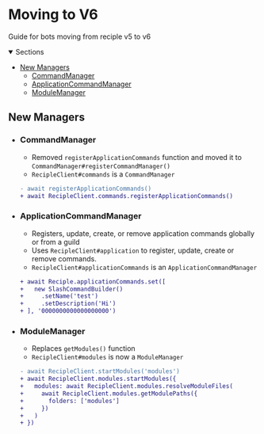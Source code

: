 # Moving to V6

Guide for bots moving from reciple v5 to v6

<details open>
    <summary>Sections</summary>

- [New Managers](#managers)
  - [CommandManager](#CommandManager)
  - [ApplicationCommandManager](#applicationcommandmanager)
  - [ModuleManager](#modulemanager)

</details>


## New Managers
- ### CommandManager
  - Removed `registerApplicationCommands` function and moved it to `CommandManager#registerCommandManager()`
  - `RecipleClient#commands` is a `CommandManager`
  ```diff
  - await registerApplicationCommands()
  + await RecipleClient.commands.registerApplicationCommands()
  ```
- ### ApplicationCommandManager
  - Registers, update, create, or remove application commands globally or from a guild
  - Uses `RecipleClient#application` to register, update, create or remove commands.
  - `RecipleClient#applicationCommands` is an `ApplicationCommandManager`
  ```diff
  + await Reciple.applicationCommands.set([
  +   new SlashCommandBuilder()
  +     .setName('test')
  +     .setDescription('Hi')
  + ], '0000000000000000000')
  ```
- ### ModuleManager
  - Replaces `getModules()` function
  - `RecipleClient#modules` is now a `ModuleManager`
  ```diff
  - await RecipleClient.startModules('modules')
  + await RecipleClient.modules.startModules({
  +   modules: await RecipleClient.modules.resolveModuleFiles(
  +     await RecipleClient.modules.getModulePaths({
  +       folders: ['modules']
  +     })
  +   )
  + })
  ```
